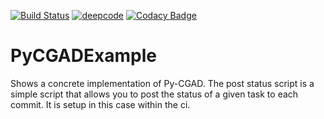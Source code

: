 [![Build Status](https://www.travis-ci.com/JoshuaSBrown/Py-CGAD_Example.svg?branch=main)](https://www.travis-ci.com/JoshuaSBrown/Py-CGAD_Example)
[![deepcode](https://www.deepcode.ai/api/gh/badge?key=eyJhbGciOiJIUzI1NiIsInR5cCI6IkpXVCJ9.eyJwbGF0Zm9ybTEiOiJnaCIsIm93bmVyMSI6Ikpvc2h1YVNCcm93biIsInJlcG8xIjoiUHktQ0dBRF9FeGFtcGxlIiwiaW5jbHVkZUxpbnQiOmZhbHNlLCJhdXRob3JJZCI6MTYzMDEsImlhdCI6MTYyMjMyMjk2Nn0.8AscZ13QsImqUk1v1fA87GLRVe1Ww_UxnUoOQ3SwhlU)](https://www.deepcode.ai/app/gh/JoshuaSBrown/Py-CGAD_Example/_/dashboard?utm_content=gh%2FJoshuaSBrown%2FPy-CGAD_Example)
[![Codacy Badge](https://app.codacy.com/project/badge/Grade/13fb2c82625e498788eb63d06020eb7b)](https://www.codacy.com/gh/JoshuaSBrown/Py-CGAD_Example/dashboard?utm_source=github.com&amp;utm_medium=referral&amp;utm_content=JoshuaSBrown/Py-CGAD_Example&amp;utm_campaign=Badge_Grade)

# PyCGADExample

Shows a concrete implementation of Py-CGAD. The post status script is a simple
script that allows you to post the status of a given task to each commit. It
is setup in this case within the ci.
